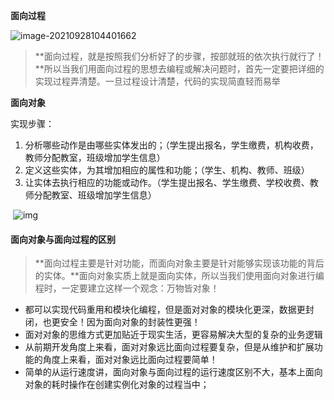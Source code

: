 **面向过程**

![image-20210928104401662](https://adminimg.hyfarsight.com/image-20210928104401662.png)



> **面向过程，就是按照我们分析好了的步骤，按部就班的依次执行就行了！**所以当我们用面向过程的思想去编程或解决问题时，首先一定要把详细的实现过程弄清楚。一旦过程设计清楚，代码的实现简直轻而易举

**面向对象**

实现步骤：

1. 分析哪些动作是由哪些实体发出的；（学生提出报名，学生缴费，机构收费，教师分配教室，班级增加学生信息）
2. 定义这些实体，为其增加相应的属性和功能；（学生、机构、教师、班级）
3. 让实体去执行相应的功能或动作。（学生提出报名、学生缴费、学校收费、教师分配教室、班级增加学生信息）

​	![img](https://adminimg.hyfarsight.com/v2-6149580ec85e257220fc6fc620d7bd75_720w.jpg)



#### 面向对象与面向过程的区别

> **面向过程主要是针对功能，而面向对象主要是针对能够实现该功能的背后的实体。**面向对象实质上就是面向实体，所以当我们使用面向对象进行编程时，一定要建立这样一个观念：万物皆对象！

- 都可以实现代码重用和模块化编程，但是面对对象的模块化更深，数据更封闭，也更安全！因为面向对象的封装性更强！
- 面对对象的思维方式更加贴近于现实生活，更容易解决大型的复杂的业务逻辑
- 从前期开发角度上来看，面对对象远比面向过程要复杂，但是从维护和扩展功能的角度上来看，面对对象远比面向过程要简单！
- 简单的从运行速度讲，面向对象与面向过程的运行速度区别不大，基本上面向对象的耗时操作在创建实例化对象的过程当中；



